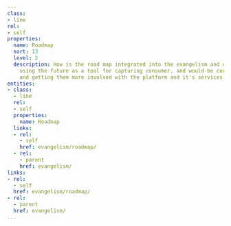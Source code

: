 ```yaml
---
class:
- line
rel:
- self
properties:
  name: Roadmap
  sort: 13
  level: 2
  description: How is the road map integrated into the evangelism and outreach efforts,
    using the future as a tool for capturing consumer, and would-be consumer's attention,
    and getting them more involved with the platform and it's services.
entities:
- class:
  - line
  rel:
  - self
  properties:
    name: Roadmap
  links:
  - rel:
    - self
    href: evangelism/roadmap/
  - rel:
    - parent
    href: evangelism/
links:
- rel:
  - self
  href: evangelism/roadmap/
- rel:
  - parent
  href: evangelism/
...
```

